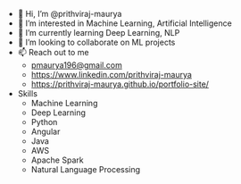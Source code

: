- 👋 Hi, I’m @prithviraj-maurya
- 👀 I’m interested in Machine Learning, Artificial Intelligence
- 🌱 I’m currently learning Deep Learning, NLP
- 💞️ I’m looking to collaborate on ML projects
- 📫 Reach out to me
    - pmaurya196@gmail.com
    - https://www.linkedin.com/prithviraj-maurya
    - https://prithviraj-maurya.github.io/portfolio-site/
- Skills
    - Machine Learning
    - Deep Learning
    - Python
    - Angular
    - Java
    - AWS
    - Apache Spark
    - Natural Language Processing
<!---
prithviraj-maurya/prithviraj-maurya is a ✨ special ✨ repository because its `README.md` (this file) appears on your GitHub profile.
You can click the Preview link to take a look at your changes.
--->
